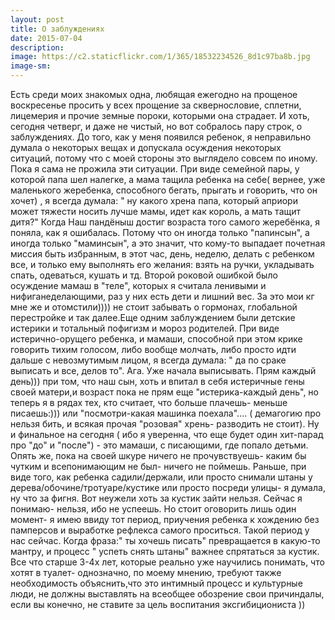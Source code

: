 ```yaml
---
layout: post
title: О заблуждениях
date: 2015-07-04
description: 
image: https://c2.staticflickr.com/1/365/18532234526_8d1c97ba8b.jpg
image-sm: 
---
```

 Есть среди моих знакомых одна, любящая ежегодно на прощеное воскресенье просить у всех прощение за сквернословие, сплетни, лицемерия и прочие земные пороки, которыми она страдает. И хоть, сегодня четверг, и даже не чистый, но вот собралось пару строк, о заблуждениях. До того, как у меня появился ребенок, я неправильно думала о некоторых вещах и допускала осуждения некоторых ситуаций, потому что с моей стороны это выглядело совсем по иному. Пока я сама не прожила эти ситуации. При виде семейной пары, у которой папа шел налегке, а мама тащила ребенка на себе( вернее, уже маленького жеребенка, способного бегать, прыгать и говорить, что он хочет) , я всегда думала: " ну какого хрена папа, который априори может тяжести носить лучше мамы, идет как король, а мать тащит дитя?" Когда Наш пандёныш достиг возраста того самого жеребёнка, я поняла, как я ошибалась. Потому что он иногда только "папинсын", а иногда только "маминсын", а это значит, что кому-то выпадает почетная миссия быть избранным, в этот час, день, неделю, делать с ребенком все, и только ему выполнять его желания: взять на ручки, укладывать спать, одеваться, кушать и тд. Второй роковой ошибкой было осуждение мамаш в "теле", которых я считала ленивыми и нифиганеделающими, раз у них есть дети и лишний вес. За это мои кг мне же и отомстили)))) не стоит забывать о гормонах, глобальной перестройке и так далее.Еще одним заблуждением были детские истерики и тотальный пофигизм и мороз родителей. При виде истерично-орущего ребенка, и мамаши, способной при этом крике говорить тихим голосом, либо вообще молчать, либо просто идти дальше с невозмутимым лицом, я всегда думала: " да по сраке выписать и все, делов то". Ага. Уже начала выписывать. Прям каждый день))) при том, что наш сын, хоть и впитал в себя истеричные гены своей матери,и возраст пока не прям еще "истерика-каждый день", но теперь я в рядах тех, кто считает, что больше плачешь- меньше писаешь:))) или "посмотри-какая машинка поехала".... ( демагогию про нельзя бить, и всякая прочая "розовая" хрень- разводить не стоит). Ну и финальное на сегодня ( ибо я уверенна, что еще будет один хит-парад про "до" и "после") - это мамаши, с писающими, где попало детьми. Опять же, пока на своей шкуре ничего не прочувствуешь- каким бы чутким и всепонимающим не был- ничего не поймешь. Раньше, при виде того, как ребенка садили/держали, или просто снимали штаны у дерева/обочине/тротуаре/кустике или просто посреди улицы- я думала, ну что за фигня. Вот неужели хоть за кустик зайти нельзя. Сейчас я понимаю- нельзя, ибо не успеешь. Но стоит оговорить лишь один момент- я имею ввиду тот период, приучения ребенка к хождению без памперсов и выработке рефлекса самого проситься. Такой период у нас сейчас. Когда фраза:" ты хочешь писать" превращается в какую-то мантру, и процесс " успеть снять штаны" важнее спрятаться за кустик. Все что старше 3-4х лет, которые реально уже научились понимать, что хотят в туалет- однозначно, по моему мнению, требуют также необходимость объяснить,что это интимный процесс и культурные люди, не должны выставлять на всеобщее обозрение свои причиндалы, если вы конечно, не ставите за цель воспитания эксгибициониста ))